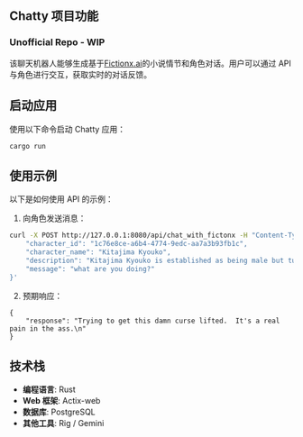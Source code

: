 ## Chatty 项目功能

### Unofficial Repo - WIP

该聊天机器人能够生成基于[Fictionx.ai](https://fictionx.ai/)的小说情节和角色对话。用户可以通过 API 与角色进行交互，获取实时的对话反馈。

## 启动应用

使用以下命令启动 Chatty 应用：
```
cargo run
```

## 使用示例

以下是如何使用 API 的示例：

1. 向角色发送消息：
```bash
curl -X POST http://127.0.0.1:8080/api/chat_with_fictonx -H "Content-Type: application/json" -d '{
    "character_id": "1c76e8ce-a6b4-4774-9edc-aa7a3b93fb1c",
    "character_name": "Kitajima Kyouko",
    "description": "Kitajima Kyouko is established as being male but turned into a ghoul by some mutated artifacts to seek help from for medical treatment.",
    "message": "what are you doing?"
}'
```

2. 预期响应：

```
{
    "response": "Trying to get this damn curse lifted.  It's a real pain in the ass.\n"
}
```

## 技术栈

- **编程语言**: Rust
- **Web 框架**: Actix-web
- **数据库**: PostgreSQL
- **其他工具**: Rig / Gemini